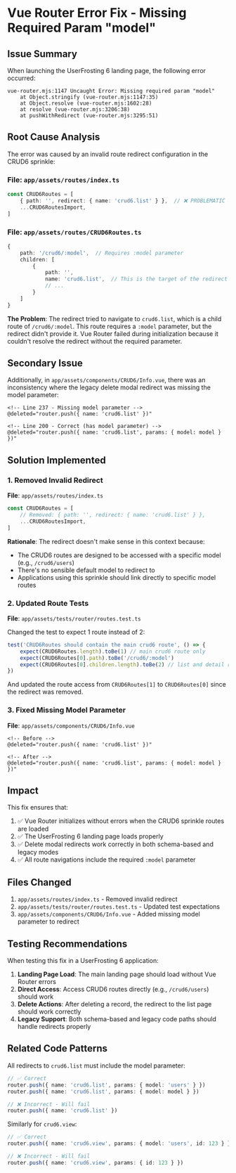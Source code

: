 # Vue Router Error Fix - Missing Required Param "model"

## Issue Summary
When launching the UserFrosting 6 landing page, the following error occurred:

```
vue-router.mjs:1147 Uncaught Error: Missing required param "model"
    at Object.stringify (vue-router.mjs:1147:35)
    at Object.resolve (vue-router.mjs:1602:28)
    at resolve (vue-router.mjs:3206:38)
    at pushWithRedirect (vue-router.mjs:3295:51)
```

## Root Cause Analysis

The error was caused by an invalid route redirect configuration in the CRUD6 sprinkle:

### File: `app/assets/routes/index.ts`
```typescript
const CRUD6Routes = [
    { path: '', redirect: { name: 'crud6.list' } },  // ❌ PROBLEMATIC
    ...CRUD6RoutesImport,
]
```

### File: `app/assets/routes/CRUD6Routes.ts`
```typescript
{
    path: '/crud6/:model',  // Requires :model parameter
    children: [
        {
            path: '',
            name: 'crud6.list',  // This is the target of the redirect
            // ...
        }
    ]
}
```

**The Problem**: The redirect tried to navigate to `crud6.list`, which is a child route of `/crud6/:model`. This route requires a `:model` parameter, but the redirect didn't provide it. Vue Router failed during initialization because it couldn't resolve the redirect without the required parameter.

## Secondary Issue

Additionally, in `app/assets/components/CRUD6/Info.vue`, there was an inconsistency where the legacy delete modal redirect was missing the model parameter:

```vue
<!-- Line 237 - Missing model parameter -->
@deleted="router.push({ name: 'crud6.list' })"

<!-- Line 200 - Correct (has model parameter) -->
@deleted="router.push({ name: 'crud6.list', params: { model: model } })"
```

## Solution Implemented

### 1. Removed Invalid Redirect
**File**: `app/assets/routes/index.ts`

```typescript
const CRUD6Routes = [
    // Removed: { path: '', redirect: { name: 'crud6.list' } },
    ...CRUD6RoutesImport,
]
```

**Rationale**: The redirect doesn't make sense in this context because:
- The CRUD6 routes are designed to be accessed with a specific model (e.g., `/crud6/users`)
- There's no sensible default model to redirect to
- Applications using this sprinkle should link directly to specific model routes

### 2. Updated Route Tests
**File**: `app/assets/tests/router/routes.test.ts`

Changed the test to expect 1 route instead of 2:
```typescript
test('CRUD6Routes should contain the main crud6 route', () => {
    expect(CRUD6Routes.length).toBe(1) // main crud6 route only
    expect(CRUD6Routes[0].path).toBe('/crud6/:model')
    expect(CRUD6Routes[0].children.length).toBe(2) // list and detail routes
})
```

And updated the route access from `CRUD6Routes[1]` to `CRUD6Routes[0]` since the redirect was removed.

### 3. Fixed Missing Model Parameter
**File**: `app/assets/components/CRUD6/Info.vue`

```vue
<!-- Before -->
@deleted="router.push({ name: 'crud6.list' })"

<!-- After -->
@deleted="router.push({ name: 'crud6.list', params: { model: model } })"
```

## Impact

This fix ensures that:
1. ✅ Vue Router initializes without errors when the CRUD6 sprinkle routes are loaded
2. ✅ The UserFrosting 6 landing page loads properly
3. ✅ Delete modal redirects work correctly in both schema-based and legacy modes
4. ✅ All route navigations include the required `:model` parameter

## Files Changed

1. `app/assets/routes/index.ts` - Removed invalid redirect
2. `app/assets/tests/router/routes.test.ts` - Updated test expectations
3. `app/assets/components/CRUD6/Info.vue` - Added missing model parameter to redirect

## Testing Recommendations

When testing this fix in a UserFrosting 6 application:

1. **Landing Page Load**: The main landing page should load without Vue Router errors
2. **Direct Access**: Access CRUD6 routes directly (e.g., `/crud6/users`) should work
3. **Delete Actions**: After deleting a record, the redirect to the list page should work correctly
4. **Legacy Support**: Both schema-based and legacy code paths should handle redirects properly

## Related Code Patterns

All redirects to `crud6.list` must include the model parameter:

```typescript
// ✅ Correct
router.push({ name: 'crud6.list', params: { model: 'users' } })
router.push({ name: 'crud6.list', params: { model: model } })

// ❌ Incorrect - Will fail
router.push({ name: 'crud6.list' })
```

Similarly for `crud6.view`:

```typescript
// ✅ Correct
router.push({ name: 'crud6.view', params: { model: 'users', id: 123 } })

// ❌ Incorrect - Will fail
router.push({ name: 'crud6.view', params: { id: 123 } })
```
